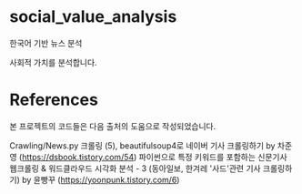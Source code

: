 # social_value_analysis

한국어 기반 뉴스 분석

사회적 가치를 분석합니다.

# References

본 프로젝트의 코드들은 다음 출처의 도움으로 작성되었습니다.

Crawling/News.py
크롤링 (5), beautifulsoup4로 네이버 기사 크롤링하기 by 차준영 (https://dsbook.tistory.com/54)
파이썬으로 특정 키워드를 포함하는 신문기사 웹크롤링 & 워드클라우드 시각화 분석 - 3 (동아일보, 한겨레 '사드'관련 기사 크롤링하기) by 윤빵꾸 (https://yoonpunk.tistory.com/6)
